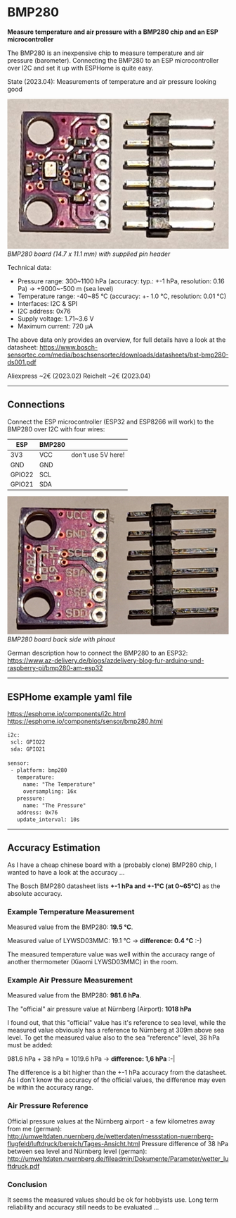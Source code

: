 # BMP280

**Measure temperature and air pressure with a BMP280 chip and an ESP microcontroller**

The BMP280 is an inexpensive chip to measure temperature and air pressure (barometer). Connecting the BMP280 to an ESP microcontroller over I2C and set it up with ESPHome is quite easy.

State (2023.04): Measurements of temperature and air pressure looking good

![BMP280 board](images/BMP280.jpg)
*BMP280 board (14.7 x 11.1 mm) with supplied pin header*

Technical data:

* Pressure range: 300~1100 hPa (accuracy: typ.: +-1 hPa, resolution: 0.16 Pa) -> +9000~-500 m (sea level)
* Temperature range: -40~85 °C (accuracy: +- 1.0 °C, resolution: 0.01 °C)
* Interfaces: I2C & SPI
* I2C address: 0x76
* Supply voltage: 1.71~3.6 V
* Maximum current: 720 μA

The above data only provides an overview, for full details have a look at the datasheet: https://www.bosch-sensortec.com/media/boschsensortec/downloads/datasheets/bst-bmp280-ds001.pdf

Aliexpress ~2€ (2023.02)
Reichelt ~2€ (2023.04)

--------------------

## Connections

Connect the ESP microcontroller (ESP32 and ESP8266 will work) to the BMP280 over I2C with four wires:

| ESP | BMP280 | |
| ----------- | ----------- | ----------- |
| 3V3 | VCC | don't use 5V here! |
| GND | GND |
| GPIO22 | SCL |
| GPIO21 | SDA |

![BMP280 board back side](images/BMP280_back.jpg)
*BMP280 board back side with pinout*

German description how to connect the BMP280 to an ESP32: https://www.az-delivery.de/blogs/azdelivery-blog-fur-arduino-und-raspberry-pi/bmp280-am-esp32

--------------------

## ESPHome example yaml file

https://esphome.io/components/i2c.html
https://esphome.io/components/sensor/bmp280.html

 ```
 i2c:
  scl: GPIO22
  sda: GPIO21

sensor:
  - platform: bmp280
    temperature:
      name: "The Temperature"
      oversampling: 16x
    pressure:
      name: "The Pressure"
    address: 0x76
    update_interval: 10s
```

--------------------

## Accuracy Estimation

As I have a cheap chinese board with a (probably clone) BMP280 chip, I wanted to have a look at the accuracy ...

The Bosch BMP280 datasheet lists **+-1 hPa and +-1°C (at 0~65°C)** as the absolute accuracy.

### Example Temperature Measurement

Measured value from the BMP280: **19.5 °C**.

Measured value of LYWSD03MMC: 19.1 °C -> **difference: 0.4 °C** :-)

The measured temperature value was well within the accuracy range of another thermometer (Xiaomi LYWSD03MMC) in the room.

### Example Air Pressure Measurement

Measured value from the BMP280: **981.6 hPa**.

The "official" air pressure value at Nürnberg (Airport): **1018 hPa**

I found out, that this "official" value has it's reference to sea level, while the measured value obviously has a reference to Nürnberg at 309m above sea level. To get the measured value also to the sea "reference" level, 38 hPa must be added:

981.6 hPa + 38 hPa = 1019.6 hPa -> **difference: 1,6 hPa** :-|

The difference is a bit higher than the +-1 hPa accuracy from the datasheet. As I don't know the accuracy of the official values, the difference may even be within the accuracy range.

### Air Pressure Reference

Official pressure values at the Nürnberg airport - a few kilometres away from me (german): http://umweltdaten.nuernberg.de/wetterdaten/messstation-nuernberg-flugfeld/luftdruck/bereich/Tages-Ansicht.html
Pressure difference of 38 hPa between sea level and Nürnberg level (german): http://umweltdaten.nuernberg.de/fileadmin/Dokumente/Parameter/wetter_luftdruck.pdf

### Conclusion

It seems the measured values should be ok for hobbyists use. Long term reliability and accuracy still needs to be evaluated ...
